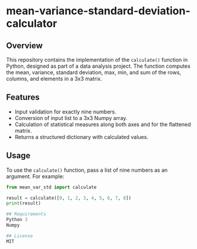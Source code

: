 # mean-variance-standard-deviation-calculator


## Overview
This repository contains the implementation of the `calculate()` function in Python, designed as part of a data analysis project. The function computes the mean, variance, standard deviation, max, min, and sum of the rows, columns, and elements in a 3x3 matrix.

## Features
- Input validation for exactly nine numbers.
- Conversion of input list to a 3x3 Numpy array.
- Calculation of statistical measures along both axes and for the flattened matrix.
- Returns a structured dictionary with calculated values.

## Usage
To use the `calculate()` function, pass a list of nine numbers as an argument. For example:

```python
from mean_var_std import calculate

result = calculate([0, 1, 2, 3, 4, 5, 6, 7, 8])
print(result)

## Requirements
Python 3
Numpy

## License
MIT
